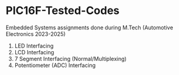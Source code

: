 # PIC16F-Tested-Codes
 Embedded Systems assignments done during M.Tech (Automotive Electronics 2023-2025)

1. LED Interfacing
2. LCD Interfacing
3. 7 Segment Interfacing (Normal/Multiplexing)
4. Potentiometer (ADC) Interfacing 
